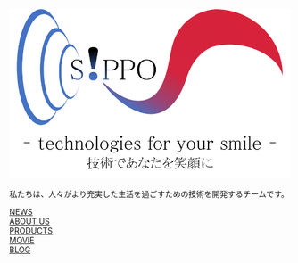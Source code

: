 <div id="img">
<img src="S!PPO.png" alt="">
</div>
  
  
  私たちは、人々がより充実した生活を過ごすための技術を開発するチームです。  
  
  
[NEWS](https://github.com/Team-SIPPO/Team-SIPPO.github.io)  
[ABOUT US](https://github.com/Team-SIPPO/Team-SIPPO.github.io)  
[PRODUCTS](https://github.com/Team-SIPPO/Team-SIPPO.github.io)  
[MOVIE](https://www.youtube.com/channel/UCV285Ke2ubPht54D4sOOsqw)  
[BLOG](https://knalaboratory.hatenablog.com/)  

